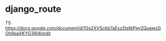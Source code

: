 # django_route
TS https://docs.google.com/document/d/1Gs2XVScbb7aExzStsNiPey2QuawzGOh8paXKYG38I4I/edit

